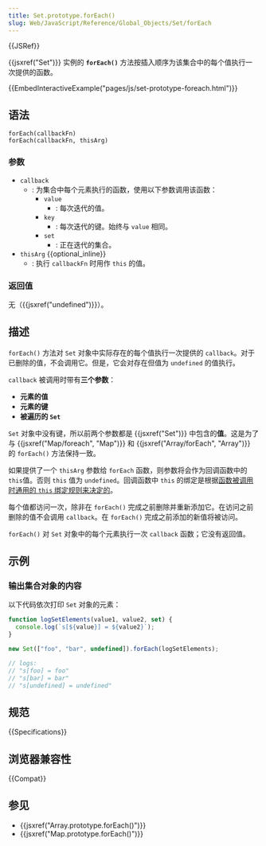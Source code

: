 ```yaml
---
title: Set.prototype.forEach()
slug: Web/JavaScript/Reference/Global_Objects/Set/forEach
---
```


{{JSRef}}

{{jsxref("Set")}} 实例的 **`forEach()`** 方法按插入顺序为该集合中的每个值执行一次提供的函数。

{{EmbedInteractiveExample("pages/js/set-prototype-foreach.html")}}

## 语法

```js-nolint
forEach(callbackFn)
forEach(callbackFn, thisArg)
```

### 参数

- `callback`
  - : 为集合中每个元素执行的函数，使用以下参数调用该函数：
    - `value`
      - : 每次迭代的值。
    - `key`
      - : 每次迭代的键。始终与 `value` 相同。
    - `set`
      - : 正在迭代的集合。
- `thisArg` {{optional_inline}}
  - : 执行 `callbackFn` 时用作 `this` 的值。

### 返回值

无（{{jsxref("undefined")}}）。

## 描述

`forEach()` 方法对 `Set` 对象中实际存在的每个值执行一次提供的 `callback`。对于已删除的值，不会调用它。但是，它会对存在但值为 `undefined` 的值执行。

`callback` 被调用时带有**三个参数**：

- **元素的值**
- **元素的键**
- **被遍历的 `Set`**

`Set` 对象中没有键，所以前两个参数都是 {{jsxref("Set")}} 中包含的**值**。这是为了与 {{jsxref("Map/foreach", "Map")}} 和 {{jsxref("Array/forEach", "Array")}} 的 `forEach()` 方法保持一致。

如果提供了一个 `thisArg` 参数给 `forEach` 函数，则参数将会作为回调函数中的 `this`值。否则 `this` 值为 `undefined`。回调函数中 `this` 的绑定是根据[函数被调用时通用的 `this` 绑定规则来决定的](/zh-CN/docs/Web/JavaScript/Reference/Operators/this)。

每个值都访问一次，除非在 `forEach()` 完成之前删除并重新添加它。在访问之前删除的值不会调用 `callback`。在 `forEach()` 完成之前添加的新值将被访问。

`forEach()` 对 `Set` 对象中的每个元素执行一次 `callback` 函数；它没有返回值。

## 示例

### 输出集合对象的内容

以下代码依次打印 `Set` 对象的元素：

```js
function logSetElements(value1, value2, set) {
  console.log(`s[${value}] = ${value2}`);
}

new Set(["foo", "bar", undefined]).forEach(logSetElements);

// logs:
// "s[foo] = foo"
// "s[bar] = bar"
// "s[undefined] = undefined"
```

## 规范

{{Specifications}}

## 浏览器兼容性

{{Compat}}

## 参见

- {{jsxref("Array.prototype.forEach()")}}
- {{jsxref("Map.prototype.forEach()")}}

